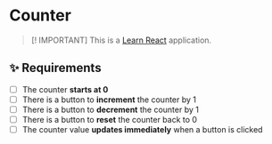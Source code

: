 # Counter

> [! IMPORTANT] 
> This is a [Learn React](https://github.com/kevindmorris/learn-react) application.

## ✨ Requirements

- [ ] The counter **starts at 0**
- [ ] There is a button to **increment** the counter by 1
- [ ] There is a button to **decrement** the counter by 1
- [ ] There is a button to **reset** the counter back to 0
- [ ] The counter value **updates immediately** when a button is clicked
